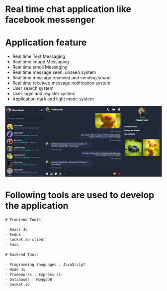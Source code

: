 # Real time chat application like facebook messenger

# Application feature

  - Real time Text Messaging
  - Real time image Messaging
  - Real time emoji Messaging
  - Real time message seen, unseen system
  - Real time message received and sending sound
  - Real time received message notification system
  - User search system
  - User login and register system
  - Application dark and light mode system
  
  ![CHOOSE!](messenger.jpg)
  
 # Following tools are used to develop the application
    
    # Frontend Tools
    
    - React Js
    - Redux
    - socket.io-client
    - Sass
    
    # Backend Tools
    
    - Programming languages : JavaScript
    - Node Js
    - Frameworks : Express Js
    - Databases : MongoDB
    - Socket.io
   
